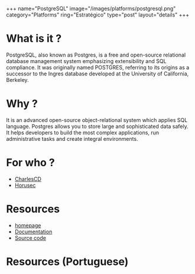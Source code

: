+++
name="PostgreSQL"
image="/images/platforms/postgresql.png"
category="Platforms"
ring="Estratégico"
type="post"
layout="details"
+++

# What is it ?

PostgreSQL, also known as Postgres, is a free and open-source relational database management system emphasizing extensibility and SQL compliance. It was originally named POSTGRES, referring to its origins as a successor to the Ingres database developed at the University of California, Berkeley.

# Why ?

It is an advanced open-source object-relational system which applies SQL language. Postgres allows you to store large and sophisticated data safely. It helps developers to build the most complex applications, run administrative tasks and create integral environments.


# For who ?
* [CharlesCD](https://charlescd.io/)
* [Horusec](https://horusec.io/site/)

# Resources
* [homepage](https://www.postgresql.org/)
* [Documentation](https://www.postgresql.org/docs/)
* [Source code](https://github.com/nodejs/node)


# Resources (Portuguese)

